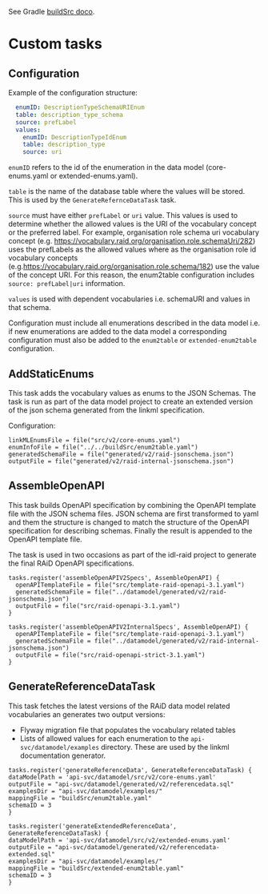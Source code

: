 See Gradle [buildSrc doco](https://docs.gradle.org/current/userguide/organizing_gradle_projects.html#sec:build_sources).

# Custom tasks 

## Configuration 

Example of the configuration structure:

```yaml
  enumID: DescriptionTypeSchemaURIEnum
  table: description_type_schema
  source: prefLabel
  values:
    enumID: DescriptionTypeIdEnum
    table: description_type
    source: uri
```

`enumID` refers to the id of the enumeration in the data model (core-enums.yaml or extended-enums.yaml).

`table` is the name of the database table where the values will be stored. This is used by the `GenerateRefernceDataTask` task.

`source` must have either `prefLabel` or `uri` value. This values is used to determine whether the allowed values is the URI of the vocabulary concept or the preferred label. For example, organisation role schema uri vocabulary concept (e.g. https://vocabulary.raid.org/organisation.role.schemaUri/282) uses the prefLabels as the allowed values where as the organisation role id vocabulary concepts (e.g.https://vocabulary.raid.org/organisation.role.schema/182) use the value of the concept URI. For this reason, the enum2table configuration includes `source: prefLabel|uri` information. 

`values` is used with dependent vocabularies i.e. schemaURI and values in that schema. 

Configuration must include all enumerations described in the data model i.e. if new enumerations are added to the data model a corresponding configuration must also be added to the `enum2table` or `extended-enum2table` configuration. 

## AddStaticEnums

This task adds the vocabulary values as enums to the JSON Schemas. The task is run as part of the data model project to create an extended version of the json schema generated from the linkml specification.

Configuration:
```
linkMLEnumsFile = file("src/v2/core-enums.yaml")
enumInfoFile = file("../../buildSrc/enum2table.yaml")
generatedSchemaFile = file("generated/v2/raid-jsonschema.json")
outputFile = file("generated/v2/raid-internal-jsonschema.json")
```

## AssembleOpenAPI

This task builds OpenAPI specification by combining the OpenAPI template file with the JSON schema files. JSON schema are first transformed to yaml and them the structure is changed to match the structure of the OpenAPI specification for describing schemas. Finally the result is appended to the OpenAPI template file. 

The task is used in two occasions as part of the idl-raid project to generate the final RAiD OpenAPI specifications.

```
tasks.register('assembleOpenAPIV2Specs', AssembleOpenAPI) {
  openAPITemplateFile = file("src/template-raid-openapi-3.1.yaml")
  generatedSchemaFile = file("../datamodel/generated/v2/raid-jsonschema.json")
  outputFile = file("src/raid-openapi-3.1.yaml")
}

tasks.register('assembleOpenAPIV2InternalSpecs', AssembleOpenAPI) {
  openAPITemplateFile = file("src/template-raid-openapi-3.1.yaml")
  generatedSchemaFile = file("../datamodel/generated/v2/raid-internal-jsonschema.json")
  outputFile = file("src/raid-openapi-strict-3.1.yaml")
}
```

## GenerateReferenceDataTask

This task fetches the latest versions of the RAiD data model related vocabularies an generates two output versions:

* Flyway migration file that populates the vocabulary related tables
* Lists of allowed values for each enumeration to the `api-svc/datamodel/examples` directory. These are used by the linkml documentation generator.  

```
tasks.register('generateReferenceData', GenerateReferenceDataTask) {
dataModelPath = 'api-svc/datamodel/src/v2/core-enums.yaml'
outputFile = "api-svc/datamodel/generated/v2/referencedata.sql"
examplesDir = "api-svc/datamodel/examples/"
mappingFile = "buildSrc/enum2table.yaml"
schemaID = 3
}

tasks.register('generateExtendedReferenceData', GenerateReferenceDataTask) {
dataModelPath = 'api-svc/datamodel/src/v2/extended-enums.yaml'
outputFile = "api-svc/datamodel/generated/v2/referencedata-extended.sql"
examplesDir = "api-svc/datamodel/examples/"
mappingFile = "buildSrc/extended-enum2table.yaml"
schemaID = 3
}
```


